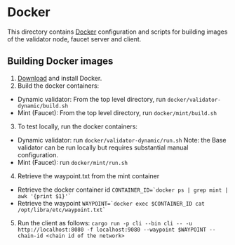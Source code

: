 # Docker

This directory contains [Docker](https://www.docker.com/) configuration and scripts for building
images of the validator node, faucet server and client.

## Building Docker images

1. [Download](https://docs.docker.com/install/) and install Docker.
2. Build the docker containers:
  * Dynamic validator: From the top level directory, run `docker/validator-dynamic/build.sh`
  * Mint (Faucet): From the top level directory, run `docker/mint/build.sh`
3. To test locally, run the docker containers:
  * Dynamic validator: run `docker/validator-dynamic/run.sh` Note: the Base validator can be run locally but requires substantial manual configuration.
  * Mint (Faucet): run `docker/mint/run.sh`
4. Retrieve the waypoint.txt from the mint container
  * Retrieve the docker container id ``` CONTAINER_ID=`docker ps | grep mint | awk '{print $1}'` ```
  * Retrieve the waypoint ``` WAYPOINT=`docker exec $CONTAINER_ID cat /opt/libra/etc/waypoint.txt` ```
5. Run the client as follows: `cargo run -p cli --bin cli -- -u http://localhost:8080 -f localhost:9080 --waypoint $WAYPOINT --chain-id <chain id of the network>`
